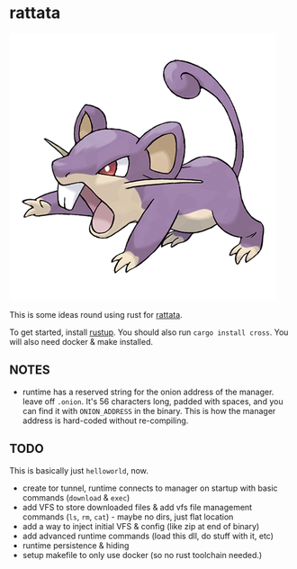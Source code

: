# rattata

![rattata](./logo.png)

This is some ideas round using rust for [rattata](https://github.com/notnullgames/rattata).

To get started, install [rustup](https://rustup.rs/). You should also run `cargo install cross`. You will also need docker & make installed.


## NOTES

- runtime has a reserved string for the onion address of the manager. leave off `.onion`. It's 56 characters long, padded with spaces, and you can find it with `ONION_ADDRESS` in the binary. This is how the manager address is hard-coded without re-compiling.

## TODO

This is basically just `helloworld`, now.

- create tor tunnel, runtime connects to manager on startup with basic commands (`download` & `exec`)
- add VFS to store downloaded files & add vfs file management commands (`ls`, `rm`, `cat`) - maybe no dirs, just flat location
- add a way to inject initial VFS & config (like zip at end of binary)
- add advanced runtime commands (load this dll, do stuff with it, etc)
- runtime persistence & hiding
- setup makefile to only use docker (so no rust toolchain needed.)